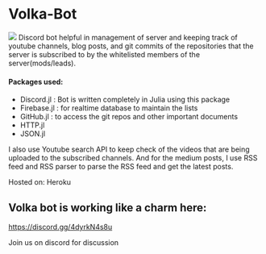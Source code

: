 # Volka-Bot
![](https://i.imgur.com/KfJsvmc.png)
Discord bot helpful in management of server and keeping track of youtube channels, blog posts, and git commits of the repositories that the server is subscribed to by the whitelisted members of the server(mods/leads).

#### Packages used:
- Discord.jl : Bot is written completely in Julia using this package
- Firebase.jl : for realtime database to maintain the lists
- GitHub.jl : to access the git repos and other important documents
- HTTP.jl
- JSON.jl

I also use Youtube search API to keep check of the videos that are being uploaded to the subscribed channels. And for the medium posts, I use RSS feed and RSS parser to parse the RSS feed and get the latest posts.

Hosted on: Heroku


## Volka bot is working like a charm here:

https://discord.gg/4dyrkN4s8u

Join us on discord for discussion

